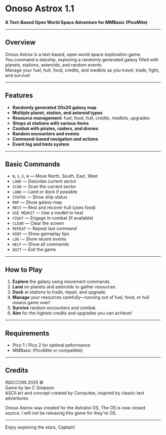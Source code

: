 # Onoso Astrox 1.1

**A Text-Based Open World Space Adventure for MMBasic (PicoMite)**

---

## Overview

Onoso Astrox is a text-based, open world space exploration game.  
You command a starship, exploring a randomly generated galaxy filled with planets, stations, asteroids, and random events.  
Manage your fuel, hull, food, credits, and medkits as you travel, trade, fight, and survive!

---

## Features

- **Randomly generated 20x20 galaxy map**
- **Multiple planet, station, and asteroid types**
- **Resource management:** fuel, food, hull, credits, medkits, upgrades
- **Shops at stations with various items**
- **Combat with pirates, raiders, and drones**
- **Random encounters and events**
- **Command-based navigation and actions**
- **Event log and hints system**

---

## Basic Commands

- `N`, `S`, `E`, `W` — Move North, South, East, West
- `LOOK` — Describe current sector
- `SCAN` — Scan the current sector
- `LAND` — Land or dock if possible
- `STATUS` — Show ship status
- `MAP` — Show galaxy map
- `REST` — Rest and recover hull (uses food)
- `USE MEDKIT` — Use a medkit to heal
- `FIGHT` — Engage in combat (if available)
- `CLEAR` — Clear the screen
- `REPEAT` — Repeat last command
- `HINT` — Show gameplay tips
- `LOG` — Show recent events
- `HELP` — Show all commands
- `QUIT` — Exit the game

---

## How to Play

1. **Explore** the galaxy using movement commands.
2. **Land** on planets and asteroids to gather resources.
3. **Dock** at stations to trade, repair, and upgrade.
4. **Manage** your resources carefully—running out of fuel, food, or hull means game over!
5. **Survive** random encounters and combat.
6. **Aim** for the highest credits and upgrades you can achieve!

---

## Requirements
- Pico 1 / Pico 2 for optimal peformance
- MMBasic (PicoMite or compatible)

---

## Credits

INSCCOIN 2025 ©  
Game by Ian C Simpson  
ASCII art and concept created by Computee, inspired by classic text adventures.

Onoso Astrox was created for the Astralixi OS, The OS is now closed source. I will not be releasing this game for they're OS. 

---

Enjoy exploring the stars, Captain!
